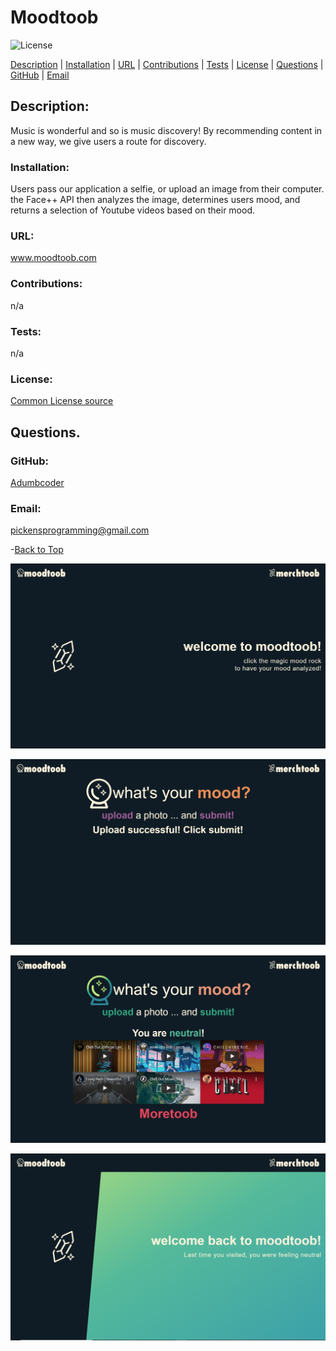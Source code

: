  
  # Moodtoob 

  ![License](https://img.shields.io/static/v1?label=License&message=none&color=green)


  
  [Description](#description) |
    [Installation](#installation) |
    [URL](#url) |
    [Contributions](#contributions) |
    [Tests](#tests) |
    [License](#license) |
    [Questions](#questions) |
    [GitHub](#github) |
    [Email](#email)
    
  ## Description:
  Music is wonderful and so is music discovery! By recommending content in a new way, we give users a route for discovery.

  ### Installation:
  Users pass our application a selfie, or upload an image from their computer. the Face++ API then analyzes the image, determines users mood, and returns a selection of Youtube videos based on their mood.

  ### URL:
  www.moodtoob.com

  ### Contributions:
  n/a

  ### Tests:
  n/a

  ### License:

  [Common License source](https://opensource.org/licenses)
  ## Questions.
  ### GitHub:
  [Adumbcoder](https://adumbcoder.github.io/PersonalProfile/)

  ### Email:
  pickensprogramming@gmail.com

  -[Back to Top](#)


![Screenshot of landing page](./screenshots/1_firstVisit.png)

![Screenshot of submission prompt](./screenshots/2_Upload.png)

![Screenshot of successful submission](./screenshots/3_Success.jpg)

![Screenshot of complete request](./screenshots/4_Return.png)
